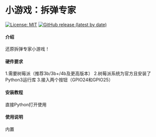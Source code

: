 # 小游戏：拆弹专家

[![License: MIT](https://img.shields.io/badge/License-MIT-blue.svg)](https://www.gnu.org/licenses/mit)
[![GitHub release (latest by date)](https://img.shields.io/github/v/release/fangcatchina/bomb-isposal)](https://github.com/FangcatChina/bomb-isposal/)
#### 介绍
还原拆弹专家小游戏！

#### 硬件要求

1.需要树莓派（推荐3b/3b+/4b及更高版本）
2.树莓派系统为官方且安装了Python3运行库
3.接入两个按钮（GPIO24和GPIO25）

#### 安装教程

直接Python打开使用

#### 使用说明

内置


